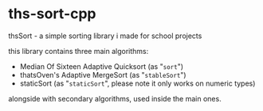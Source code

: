 # ths-sort-cpp
thsSort - a simple sorting library i made for school projects

this library contains three main algorithms:
  - Median Of Sixteen Adaptive Quicksort (as "`sort`")
  - thatsOven's Adaptive MergeSort (as "`stableSort`")
  - staticSort (as "`staticSort`", please note it only works on numeric types)

alongside with secondary algorithms, used inside the main ones.
